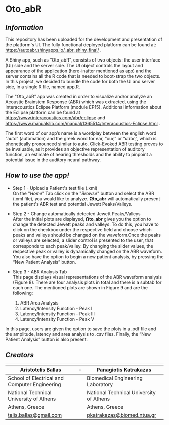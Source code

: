 # Oto_abR
## _Information_

This repository has been uploaded for the development and presentation of the platform's UI. The fully functional deployed platform can be found at: https://autoabr.shinyapps.io/_abr_shiny_final/ .

A Shiny app, such as “Oto_abR”, consists of two objects: the user interface (UI) side and the server side. The UI object controls the layout and appearance of the application (here-inafter mentioned as app) and the server contains all the R code that is needed to boot-strap the two objects. In this project, we decided to bundle the code for both the UI and server side, in a single R file, named app.R.

The "Ωto_abR" app was created in order to visualize and/or analyze an Acoustic Brainstem Response (ABR) which was extracted, using the Interacoustics Eclipse Platform (module EP15). Additional information about the Eclipse platform can be found at https://www.interacoustics.com/abr/eclipse and https://www.manualslib.com/manual/1365514/Interacoustics-Eclipse.html .

The first word of our app’s name is a wordplay between the english word “auto” (automation) and the greek word for ear, “ους” or “ωτός”, which is phonetically pronounced similar to auto. Click-Evoked ABR testing proves to be invaluable, as it provides an objective representation of auditory function, an estimate of hearing thresholds and the ability to pinpoint a potential issue in the auditory neural pathway.


## _How to use the app!_

* Step 1 - Upload a Patient's test file (.xml)  
On the "_Home_" Tab click on the "_Browse_" button and select the ABR (.xml file), you would like to analyze. **Ωto_abr** will automatically present the patient's ABR test and potential Jewett Peaks/Valleys.

* Step 2 - Change automatically detected Jewett Peaks/Valleys  
After the initial plots are displayed, **Ωto_abr** gives you the option to change the detected Jewett peaks and valleys. To do this, you have to click on the checkbox under the respective field and choose which peaks and valleys should be changed on the waveform.Once the peaks or valleys are selected, a slider control is presented to the user, that corresponds to each peak/valley. By changing the slider values, the respective peak or valley is dynamically changed on the ABR waveform. You also have the option to begin a new patient analysis, by pressing the “New Patient Analysis” button.

* Step 3 - ABR Analysis Tab  
This page displays visual representations of the ABR waveform analysis (Figure 8). There are four analysis plots in total and there is a subtab for each one. The mentioned plots are shown in Figure 9 and are the following:
    1. ABR Area Analysis
    2. Latency/Intensity Function  - Peak I
    3. Latency/Intensity Function  - Peak III
    4. Latency/Intensity Function  - Peak V
    
In this page, users are given the option to save the plots in a .pdf file and the amplitude, latency and area analysis to .csv files. Finally, the “New Patient Analysis” button is also present. 


## _Creators_

Aristotelis Ballas | - | Panagiotis Katrakazas
------------- | ------------- | -------------
School of Electrical and Computer Engineering| | Biomedical Engineering Laboratory
National Technical University of Athens|        | National Technical University of Athens
Athens, Greece | | Athens, Greece
telis.ballas@gmail.com | | pkatrakazas@biomed.ntua.gr


